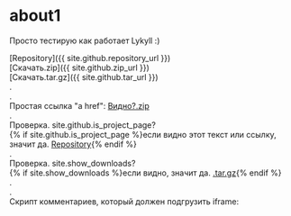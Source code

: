 # about1
Просто тестирую как работает Lykyll :)  


[Repository]({{ site.github.repository_url }})  
[Скачать.zip]({{ site.github.zip_url }})  
[Скачать.tar.gz]({{ site.github.tar_url }})  
.  
.  
Простая ссылка "a href": <a href="{{ site.github.zip_url }}">Видно?.zip</a>  
.  
Проверка. site.github.is_project_page?  
{% if site.github.is_project_page %}если видно этот текст или ссылку, значит да. <a href="{{ site.github.repository_url }}">Repository</a>{% endif %}  
.  
Проверка. site.show_downloads?  
{% if site.show_downloads %}если видно, значит да. <a href="{{ site.github.tar_url }}">.tar.gz</a>{% endif %}  
.  
.  
Скрипт комментариев, который должен подгрузить iframe:  
<script async src="https://comments.app/js/widget.js?2" data-comments-app-website="zuRUPyyL" data-limit="5"></script>
